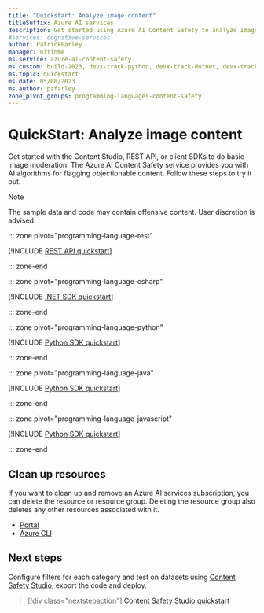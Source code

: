 ```yaml
---
title: "Quickstart: Analyze image content"
titleSuffix: Azure AI services
description: Get started using Azure AI Content Safety to analyze image content for objectionable material.
#services: cognitive-services
author: PatrickFarley
manager: nitinme
ms.service: azure-ai-content-safety
ms.custom: build-2023, devx-track-python, devx-track-dotnet, devx-track-extended-java, devx-track-js
ms.topic: quickstart
ms.date: 05/08/2023
ms.author: pafarley
zone_pivot_groups: programming-languages-content-safety
---
```


# QuickStart: Analyze image content

Get started with the Content Studio, REST API, or client SDKs to do basic image moderation. The Azure AI Content Safety service provides you with AI algorithms for flagging objectionable content. Follow these steps to try it out.

> [!NOTE]
> 
> The sample data and code may contain offensive content. User discretion is advised.

::: zone pivot="programming-language-rest"

[!INCLUDE [REST API quickstart](./includes/quickstarts/rest-quickstart-image.md)]

::: zone-end

::: zone pivot="programming-language-csharp"

[!INCLUDE [.NET SDK quickstart](./includes/quickstarts/csharp-quickstart-image.md)]

::: zone-end

::: zone pivot="programming-language-python"

[!INCLUDE [Python SDK quickstart](./includes/quickstarts/python-quickstart-image.md)]

::: zone-end

::: zone pivot="programming-language-java"

[!INCLUDE [Python SDK quickstart](./includes/quickstarts/java-quickstart-image.md)]

::: zone-end

::: zone pivot="programming-language-javascript"

[!INCLUDE [Python SDK quickstart](./includes/quickstarts/javascript-quickstart-image.md)]

::: zone-end



## Clean up resources

If you want to clean up and remove an Azure AI services subscription, you can delete the resource or resource group. Deleting the resource group also deletes any other resources associated with it.

- [Portal](../multi-service-resource.md?pivots=azportal#clean-up-resources)
- [Azure CLI](../multi-service-resource.md?pivots=azcli#clean-up-resources)

## Next steps

Configure filters for each category and test on datasets using [Content Safety Studio](studio-quickstart.md), export the code and deploy.

> [!div class="nextstepaction"]
> [Content Safety Studio quickstart](./studio-quickstart.md)
